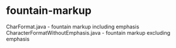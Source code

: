 # fountain-markup

CharFormat.java - fountain markup including emphasis
CharacterFormatWithoutEmphasis.java - fountain markup excluding emphasis

